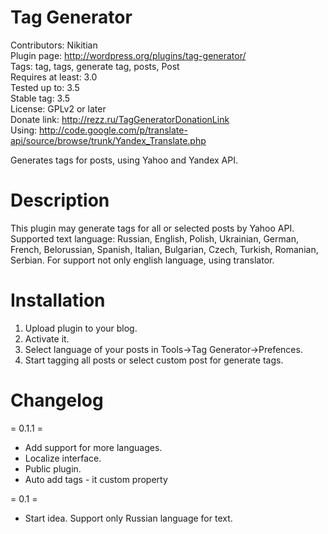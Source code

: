 Tag Generator
=============
Contributors: Nikitian<br />
Plugin page: http://wordpress.org/plugins/tag-generator/<br />
Tags: tag, tags, generate tag, posts, Post<br />
Requires at least: 3.0<br />
Tested up to: 3.5<br />
Stable tag: 3.5<br />
License: GPLv2 or later<br />
Donate link: http://rezz.ru/TagGeneratorDonationLink<br />
Using: http://code.google.com/p/translate-api/source/browse/trunk/Yandex_Translate.php

Generates tags for posts, using Yahoo and Yandex API.<br />

Description
=============

This plugin may generate tags for all or selected posts by Yahoo API. Supported text language: Russian, English, Polish, Ukrainian, German, French, Belorussian, Spanish, Italian, Bulgarian, Czech, Turkish, Romanian, Serbian. For support not only english language, using translator.

Installation
=============

1. Upload plugin to your blog.<br />
2. Activate it.<br />
3. Select language of your posts in Tools->Tag Generator->Prefences.<br />
4. Start tagging all posts or select custom post for generate tags.<br />

Changelog
=============

= 0.1.1 =<br />
* Add support for more languages.<br />
* Localize interface.<br />
* Public plugin.<br />
* Auto add tags - it custom property<br />

= 0.1 =<br />
* Start idea. Support only Russian language for text.<br />
